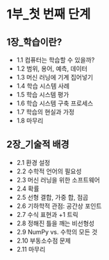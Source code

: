 # 1부_첫 번째 단계
## 1장_학습이란?
- 1.1 컴퓨터는 학습할 수 있을까?
- 1.2 범위, 용어, 예측, 데이터
- 1.3 머신 러닝에 기계 집어넣기
- 1.4 학습 시스템 사례
- 1.5 학습 시스템 평가
- 1.6 학습 시스템 구축 프로세스
- 1.7 학습의 현실과 가정
- 1.8 마무리

## 2장_기술적 배경
- 2.1   환경 설정
- 2.2   수학적 언어의 필요성
- 2.3   머신 러닝을 위한 소프트웨어
- 2.4   확률
- 2.5   선형 결합, 가중 합, 점곱
- 2.6   기하학적 관점: 공간상 포인트
- 2.7   수식 표현과 +1 트릭
- 2.8   정해진 틀을 깨는 비선형성
- 2.9   NumPy vs. 수학의 모든 것
- 2.10 부동소수점 문제
- 2.11 마무리
